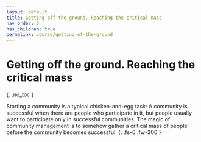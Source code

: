```yaml
---
layout: default
title: Getting off the ground. Reaching the critical mass
nav_order: 5
has_children: true
permalink: course/getting-of-the-ground
---
```


# Getting off the ground. Reaching the critical mass
{: .no_toc }

Starting a community is a typical chicken-and-egg task: A community is successful when there are people who participate in it, but people usually want to participate only in successful communities. The magic of community management is to somehow gather a critical mass of people before the community becomes successful.
{: .fs-6 .fw-300 }